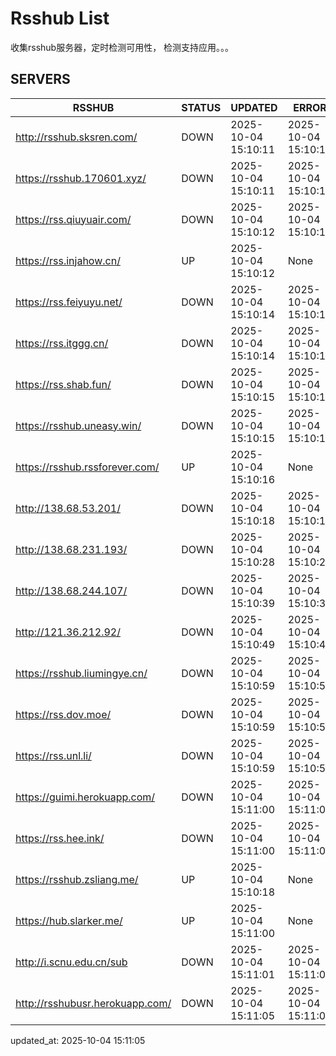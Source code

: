 # Rsshub List

收集rsshub服务器，定时检测可用性， 检测支持应用。。。


## SERVERS

|  RSSHUB   | STATUS  | UPDATED  | ERROR  | TWITTER |  
|  ----  | ----  | ----  | ----  | ---- |  
| http://rsshub.sksren.com/ | DOWN | 2025-10-04 15:10:11 | 2025-10-04 15:10:11 |  
| https://rsshub.170601.xyz/ | DOWN | 2025-10-04 15:10:11 | 2025-10-04 15:10:11 |  
| https://rss.qiuyuair.com/ | DOWN | 2025-10-04 15:10:12 | 2025-10-04 15:10:12 |  
| https://rss.injahow.cn/ | UP | 2025-10-04 15:10:12 | None ||  
| https://rss.feiyuyu.net/ | DOWN | 2025-10-04 15:10:14 | 2025-10-04 15:10:14 |  
| https://rss.itggg.cn/ | DOWN | 2025-10-04 15:10:14 | 2025-10-04 15:10:14 |  
| https://rss.shab.fun/ | DOWN | 2025-10-04 15:10:15 | 2025-10-04 15:10:15 |  
| https://rsshub.uneasy.win/ | DOWN | 2025-10-04 15:10:15 | 2025-10-04 15:10:15 |  
| https://rsshub.rssforever.com/ | UP | 2025-10-04 15:10:16 | None ||  
| http://138.68.53.201/ | DOWN | 2025-10-04 15:10:18 | 2025-10-04 15:10:18 |  
| http://138.68.231.193/ | DOWN | 2025-10-04 15:10:28 | 2025-10-04 15:10:28 |  
| http://138.68.244.107/ | DOWN | 2025-10-04 15:10:39 | 2025-10-04 15:10:39 |  
| http://121.36.212.92/ | DOWN | 2025-10-04 15:10:49 | 2025-10-04 15:10:49 |  
| https://rsshub.liumingye.cn/ | DOWN | 2025-10-04 15:10:59 | 2025-10-04 15:10:59 |  
| https://rss.dov.moe/ | DOWN | 2025-10-04 15:10:59 | 2025-10-04 15:10:59 |  
| https://rss.unl.li/ | DOWN | 2025-10-04 15:10:59 | 2025-10-04 15:10:59 |  
| https://guimi.herokuapp.com/ | DOWN | 2025-10-04 15:11:00 | 2025-10-04 15:11:00 |  
| https://rss.hee.ink/ | DOWN | 2025-10-04 15:11:00 | 2025-10-04 15:11:00 |  
| https://rsshub.zsliang.me/ | UP | 2025-10-04 15:10:18 | None |OK|  
| https://hub.slarker.me/ | UP | 2025-10-04 15:11:00 | None ||  
| http://i.scnu.edu.cn/sub | DOWN | 2025-10-04 15:11:01 | 2025-10-04 15:11:01 |  
| http://rsshubusr.herokuapp.com/ | DOWN | 2025-10-04 15:11:05 | 2025-10-04 15:11:05 |  
  

updated_at: 2025-10-04 15:11:05  
